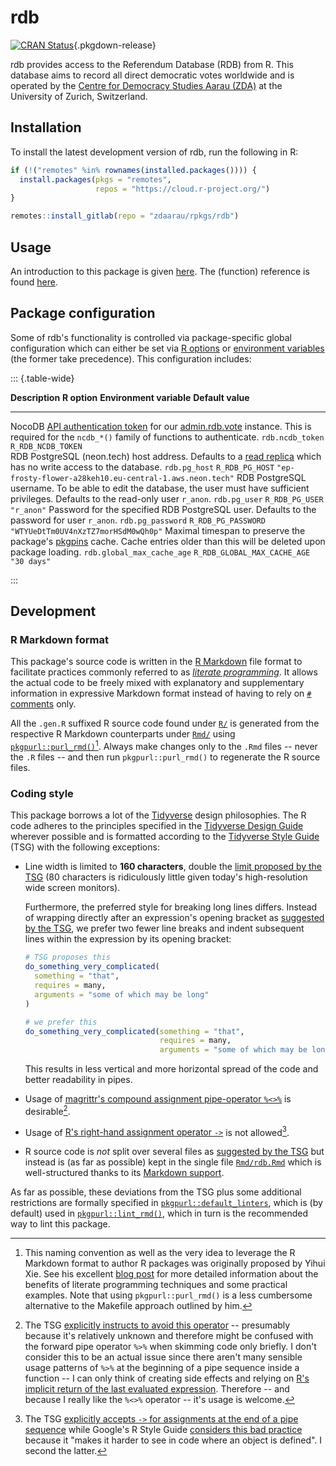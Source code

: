 # rdb

[![CRAN Status](https://r-pkg.org/badges/version/rdb)](https://cran.r-project.org/package=rdb){.pkgdown-release}

rdb provides access to the Referendum Database (RDB) from R. This database aims to record all direct democratic votes worldwide and is operated by the [Centre for Democracy Studies Aarau (ZDA)](https://www.zdaarau.ch/en/) at the University of Zurich, Switzerland.

## Installation

To install the latest development version of rdb, run the following in R:

``` r
if (!("remotes" %in% rownames(installed.packages()))) {
  install.packages(pkgs = "remotes",
                   repos = "https://cloud.r-project.org/")
}

remotes::install_gitlab(repo = "zdaarau/rpkgs/rdb")
```

## Usage

An introduction to this package is given [here](articles/rdb.html). The (function) reference is found [here](reference).

## Package configuration

Some of rdb's functionality is controlled via package-specific global configuration which can either be set via [R options](https://rdrr.io/r/base/options.html) or [environment variables](https://en.wikipedia.org/wiki/Environment_variable) (the former take precedence). This configuration includes:

::: {.table-wide}

  **Description**                                                                                                                                                                                                                **R option**                 **Environment variable**       **Default value**
  ------------------------------------------------------------------------------------------------------------------------------------------------------------------------------------------------------------------------------ ---------------------------- ------------------------------ ----------------------------------------------------------
  NocoDB [API authentication token](https://docs.nocodb.com/account-settings/api-tokens/) for our [admin.rdb.vote](https://admin.rdb.vote/) instance. This is required for the `ncdb_*()` family of functions to authenticate.   `rdb.ncdb_token`             `R_RDB_NCDB_TOKEN`             
  RDB PostgreSQL (neon.tech) host address. Defaults to a [read replica](https://neon.tech/docs/introduction/read-replicas) which has no write access to the database.                                                            `rdb.pg_host`                `R_RDB_PG_HOST`                `"ep-frosty-flower-a28keh10.eu-central-1.aws.neon.tech"`
  RDB PostgreSQL username. To be able to edit the database, the user must have sufficient privileges. Defaults to the read-only user `r_anon`.                                                                                   `rdb.pg_user`                `R_RDB_PG_USER`                `"r_anon"`
  Password for the specified RDB PostgreSQL user. Defaults to the password for user `r_anon`.                                                                                                                                    `rdb.pg_password`            `R_RDB_PG_PASSWORD`            `"WTYUeDtTm0UV4nXzTZ7morHSdM0wQh0p"`
  Maximal timespan to preserve the package's [pkgpins](https://pkgpins.rpkg.dev/) cache. Cache entries older than this will be deleted upon package loading.                                                                     `rdb.global_max_cache_age`   `R_RDB_GLOBAL_MAX_CACHE_AGE`   `"30 days"`

:::

## Development

### R Markdown format

This package's source code is written in the [R Markdown](https://rmarkdown.rstudio.com/) file format to facilitate practices commonly referred to as [*literate programming*](https://en.wikipedia.org/wiki/Literate_programming). It allows the actual code to be freely mixed with explanatory and supplementary information in expressive Markdown format instead of having to rely on [`#` comments](https://cran.r-project.org/doc/manuals/r-release/R-lang.html#Comments) only.

All the `.gen.R` suffixed R source code found under [`R/`](https://gitlab.com/zdaarau/rpkgs/rdb/-/tree/pg/R/) is generated from the respective R Markdown counterparts under [`Rmd/`](https://gitlab.com/zdaarau/rpkgs/rdb/-/tree/pg/Rmd/) using [`pkgpurl::purl_rmd()`](https://pkgpurl.rpkg.dev/dev/reference/purl_rmd.html)[^1]. Always make changes only to the `.Rmd` files -- never the `.R` files -- and then run `pkgpurl::purl_rmd()` to regenerate the R source files.

### Coding style

This package borrows a lot of the [Tidyverse](https://www.tidyverse.org/) design philosophies. The R code adheres to the principles specified in the [Tidyverse Design Guide](https://principles.tidyverse.org/) wherever possible and is formatted according to the [Tidyverse Style Guide](https://style.tidyverse.org/) (TSG) with the following exceptions:

-   Line width is limited to **160 characters**, double the [limit proposed by the TSG](https://style.tidyverse.org/syntax.html#long-lines) (80 characters is ridiculously little given today's high-resolution wide screen monitors).

    Furthermore, the preferred style for breaking long lines differs. Instead of wrapping directly after an expression's opening bracket as [suggested by the TSG](https://style.tidyverse.org/syntax.html#long-lines), we prefer two fewer line breaks and indent subsequent lines within the expression by its opening bracket:

    ``` r
    # TSG proposes this
    do_something_very_complicated(
      something = "that",
      requires = many,
      arguments = "some of which may be long"
    )

    # we prefer this
    do_something_very_complicated(something = "that",
                                  requires = many,
                                  arguments = "some of which may be long")
    ```

    This results in less vertical and more horizontal spread of the code and better readability in pipes.

-   Usage of [magrittr's compound assignment pipe-operator `%<>%`](https://magrittr.tidyverse.org/reference/compound.html) is desirable[^2].

-   Usage of [R's right-hand assignment operator `->`](https://rdrr.io/r/base/assignOps.html) is not allowed[^3].

-   R source code is *not* split over several files as [suggested by the TSG](https://style.tidyverse.org/package-files.html) but instead is (as far as possible) kept in the single file [`Rmd/rdb.Rmd`](https://gitlab.com/zdaarau/rpkgs/rdb/-/tree/pg/Rmd/rdb.Rmd) which is well-structured thanks to its [Markdown support](#r-markdown-format).

As far as possible, these deviations from the TSG plus some additional restrictions are formally specified in [`pkgpurl::default_linters`](https://pkgpurl.rpkg.dev/reference/default_linters), which is (by default) used in [`pkgpurl::lint_rmd()`](https://pkgpurl.rpkg.dev/reference/lint_rmd), which in turn is the recommended way to lint this package.

[^1]: This naming convention as well as the very idea to leverage the R Markdown format to author R packages was originally proposed by Yihui Xie. See his excellent [blog post](https://yihui.name/rlp/) for more detailed information about the benefits of literate programming techniques and some practical examples. Note that using `pkgpurl::purl_rmd()` is a less cumbersome alternative to the Makefile approach outlined by him.

[^2]: The TSG [explicitly instructs to avoid this operator](https://style.tidyverse.org/pipes.html#assignment-2) -- presumably because it's relatively unknown and therefore might be confused with the forward pipe operator `%>%` when skimming code only briefly. I don't consider this to be an actual issue since there aren't many sensible usage patterns of `%>%` at the beginning of a pipe sequence inside a function -- I can only think of creating side effects and relying on [R's implicit return of the last evaluated expression](https://rdrr.io/r/base/function.html). Therefore -- and because I really like the `%<>%` operator -- it's usage is welcome.

[^3]: The TSG [explicitly accepts `->` for assignments at the end of a pipe sequence](https://style.tidyverse.org/pipes.html#assignment-2) while Google's R Style Guide [considers this bad practice](https://google.github.io/styleguide/Rguide.html#right-hand-assignment) because it "makes it harder to see in code where an object is defined". I second the latter.
